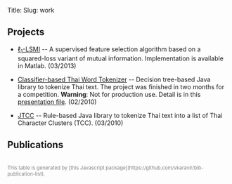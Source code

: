 Title: 
Slug: work


## Projects

* [$\ell_1$-LSMI](l1lsmi.html) -- A supervised feature selection algorithm based on a squared-loss variant of mutual information. 
Implementation is available in Matlab. (03/2013)

* [Classifier-based Thai Word Tokenizer](https://github.com/wittawatj/ctwt) --  Decision tree-based Java library to tokenize Thai text. The project was finished in two months for a competition. **Warning**: Not for production use. Detail is in this [presentation file](files/wordseg_dt.pdf). (02/2010)

* [JTCC](http://code.google.com/p/jtcc/) -- Rule-based Java library to tokenize Thai text into a list of Thai Character Clusters (TCC). (03/2010)

## Publications
<!--https://github.com/vkaravir/bib-publication-list-->
<div id=pubDiv>
<table id="pubTable" class="display"></table>
<p style="font-size: 0.8em; color: gray">
This table is generated by [this Javascript package](https://github.com/vkaravir/bib-publication-list).
</p>
</div>
<pre id="bibtex" style="display:none;">
@techreport{jitkrittum_passing_2015,
	author = {Wittawat Jitkrittum and Arthur Gretton and Nicolas Heess },
	title = {Passing Expectation Propagation Messages with Kernel Methods},
	url = {http://arxiv.org/abs/1501.00375},
	number = {{arXiv}:1501.00375 [stat] },
	year = {2015},
	eprinttype = {arxiv},
    institution={Gatsby Unit, UCL},
    type={Research Note},
	annote = {Comment: Accepted to Advances in Variational Inference, {NIPS} 2014 Workshop}
}
@techreport{yamada_high-dimensional_2012,
    author={Makoto Yamada and Wittawat Jitkrittum and Leonid Sigal and Eric P. Xing and Masashi Sugiyama},
	title = {High-Dimensional Feature Selection by Feature-Wise Non-Linear Lasso},
	url = {http://arxiv.org/abs/1202.0515},
	number = {{arXiv}:1202.0515 [cs, stat]},
	year = {2012},
	eprinttype = {arxiv},
    institution={Tokyo Institute of Technology},
    type={Research Note},
}
@article{DBLP:journals/neco/YamadaJSXS14,
  author    = {Makoto Yamada and
               Wittawat Jitkrittum and
               Leonid Sigal and
               Eric P. Xing and
               Masashi Sugiyama},
  title     = {High-Dimensional Feature Selection by Feature-Wise Kernelized
               Lasso},
  journal   = {Neural Computation},
  volume    = {26},
  number    = {1},
  year      = {2014},
  pages     = {185-207},
  ee        = {http://dx.doi.org/10.1162/NECO_a_00537},
  bibsource = {DBLP, http://dblp.uni-trier.de},
url={http://www.mitpressjournals.org/doi/abs/10.1162/NECO_a_00537#.U9O7Idtsylg}
}
@ARTICLE{Jitkrittum2013,
  author = {Wittawat Jitkrittum and Hirotaka Hachiya and Masashi Sugiyama},
  title = {Feature Selection via $\ell_1$-Penalized Squared-Loss Mutual Information},
  journal = {IEICE Transactions},
  year = {2013},
  volume = {96-D},
  pages = {1513-1524},
  number = {7},
  bibsource = {DBLP, http://dblp.uni-trier.de},
  ee = {http://search.ieice.org/bin/summary.php?id=e96-d_7_1513}
}
@INPROCEEDINGS{Niu2013,
    author={Gang Niu and Wittawat Jitkrittum and Bo Dai and Hirotaka Hachiya and Masashi Sugiyama},
  title = {Squared-loss Mutual Information Regularization: A Novel Information-theoretic
	Approach to Semi-supervised Learning},
  booktitle = {Proceedings of the 30th International Conference on Machine Learning
	(ICML-13)},
  year = {2013},
  editor = {Sanjoy Dasgupta and David McAllester},
  volume = {28},
  number = {3},
  pages = {10-18},
  month = {May},
  publisher = {JMLR Workshop and Conference Proceedings},
  url = {http://jmlr.org/proceedings/papers/v28/niu13.pdf}
}
@techreport{yamada_high-dimensional_2012,
    author={Makoto Yamada and Wittawat Jitkrittum and Leonid Sigal and Eric P. Xing and Masashi Sugiyama},
	title = {High-Dimensional Feature Selection by Feature-Wise Non-Linear Lasso},
	url = {http://arxiv.org/abs/1202.0515},
	number = {{arXiv}:1202.0515 [cs, stat]},
	year = {2012},
	eprinttype = {arxiv},
    institution={Tokyo Institute of Technology},
    type={Research Note},
}

@INPROCEEDINGS{Jitkrittum2009,
  author = {Wittawat Jitkrittum and  Choochart Haruechaiyasak and Thanaruk Theeramunkong },
  title = {{QAST}: question answering system for {Thai} Wikipedia},
  booktitle = {Proceedings of the 2009 Workshop on Knowledge and Reasoning for Answering
  Questions},
  year = {2009},
  series = {KRAQ '09},
  pages = {11--14},
  address = {Stroudsburg, PA, USA},
  publisher = {Association for Computational Linguistics},
  acmid = {1697291},
  isbn = {978-1-932432-50-3},
  location = {Suntec, Singapore},
  numpages = {4},
  url = {http://dl.acm.org/citation.cfm?id=1697288.1697291}
}
@INPROCEEDINGS{Haruechaiyasak2008,
  author = {Choochart Haruechaiyasak and Wittawat Jitkrittum and Chatchawal Sangkeettrakarn
  and Chaianun Damrongrat},
  title = {Implementing News Article Category Browsing Based on Text Categorization
  Technique},
  booktitle = {Web Intelligence/IAT Workshops},
  year = {2008},
  pages = {143-146},
  bibsource = {DBLP, http://dblp.uni-trier.de},
  ee = {http://dx.doi.org/10.1109/WIIAT.2008.61}
}
@INPROCEEDINGS{Haruechaiyasak2007,
  author = {Choochart Haruechaiyasak and Chatchawal Sangkeettrakarn and Wittawat
  Jitkrittum},
  title = {Managing Offline Educational Web Contents with Search Engine Tools},
  booktitle = {ICADL},
  year = {2007},
  pages = {444-453},
  bibsource = {DBLP, http://dblp.uni-trier.de},
  ee = {http://dx.doi.org/10.1007/978-3-540-77094-7_56}
}
</pre>
<!--<style>@import url('/css/bib-publication-list.css');</style>-->
<link rel="stylesheet" type="text/css" href="/css/bib-publication-list.css"/>
<script src="/js/jquery.dataTables.min.js"></script>
<!--<script src="/js/bib-list-min.js"></script>-->
<script src="/js/bib-list.js"></script>
<script src="/js/bib-publication-list.js"></script>
<script type="text/javascript">
 var init = function() {
   bibtexify("#bibtex", "pubTable", {});
//bibtexify("files/publications.bib", "pubTable", {});
 };
 if (window.addEventListener) {
   window.addEventListener('load', init, false);
 } else if (window.attachEvent) {
   window.attachEvent('onload', init);
 }
</script>
